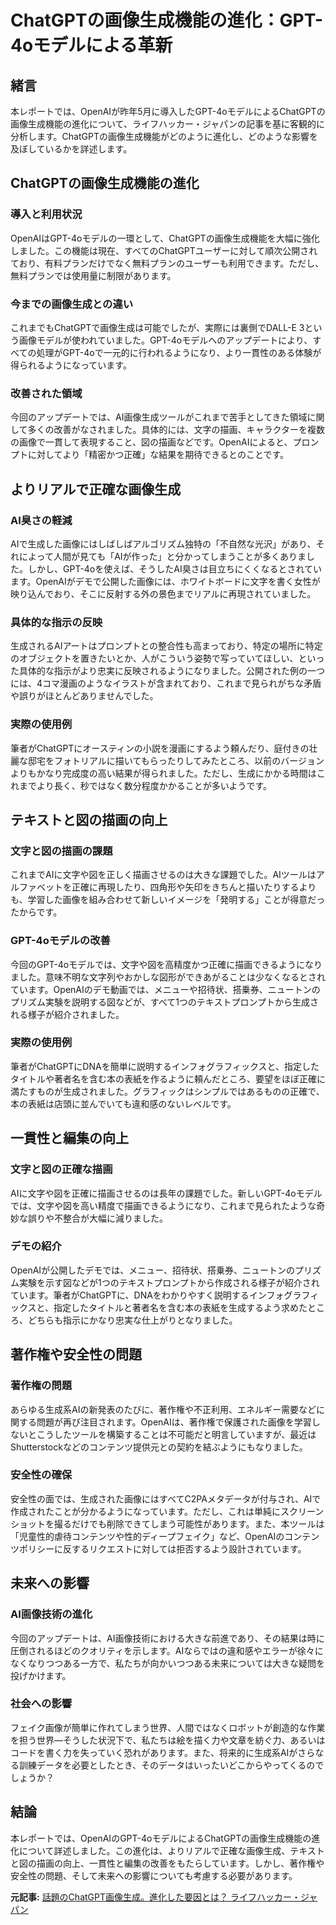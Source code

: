 # ChatGPTの画像生成機能の進化：GPT-4oモデルによる革新

## 緒言

本レポートでは、OpenAIが昨年5月に導入したGPT-4oモデルによるChatGPTの画像生成機能の進化について、ライフハッカー・ジャパンの記事を基に客観的に分析します。ChatGPTの画像生成機能がどのように進化し、どのような影響を及ぼしているかを詳述します。

## ChatGPTの画像生成機能の進化

### 導入と利用状況

OpenAIはGPT-4oモデルの一環として、ChatGPTの画像生成機能を大幅に強化しました。この機能は現在、すべてのChatGPTユーザーに対して順次公開されており、有料プランだけでなく無料プランのユーザーも利用できます。ただし、無料プランでは使用量に制限があります。

### 今までの画像生成との違い

これまでもChatGPTで画像生成は可能でしたが、実際には裏側でDALL-E 3という画像モデルが使われていました。GPT-4oモデルへのアップデートにより、すべての処理がGPT-4oで一元的に行われるようになり、より一貫性のある体験が得られるようになっています。

### 改善された領域

今回のアップデートでは、AI画像生成ツールがこれまで苦手としてきた領域に関して多くの改善がなされました。具体的には、文字の描画、キャラクターを複数の画像で一貫して表現すること、図の描画などです。OpenAIによると、プロンプトに対してより「精密かつ正確」な結果を期待できるとのことです。

## よりリアルで正確な画像生成

### AI臭さの軽減

AIで生成した画像にはしばしばアルゴリズム独特の「不自然な光沢」があり、それによって人間が見ても「AIが作った」と分かってしまうことが多くありました。しかし、GPT-4oを使えば、そうしたAI臭さは目立ちにくくなるとされています。OpenAIがデモで公開した画像には、ホワイトボードに文字を書く女性が映り込んでおり、そこに反射する外の景色までリアルに再現されていました。

### 具体的な指示の反映

生成されるAIアートはプロンプトとの整合性も高まっており、特定の場所に特定のオブジェクトを置きたいとか、人がこういう姿勢で写っていてほしい、といった具体的な指示がより忠実に反映されるようになりました。公開された例の一つには、4コマ漫画のようなイラストが含まれており、これまで見られがちな矛盾や誤りがほとんどありませんでした。

### 実際の使用例

筆者がChatGPTにオースティンの小説を漫画にするよう頼んだり、庭付きの壮麗な邸宅をフォトリアルに描いてもらったりしてみたところ、以前のバージョンよりもかなり完成度の高い結果が得られました。ただし、生成にかかる時間はこれまでより長く、秒ではなく数分程度かかることが多いようです。

## テキストと図の描画の向上

### 文字と図の描画の課題

これまでAIに文字や図を正しく描画させるのは大きな課題でした。AIツールはアルファベットを正確に再現したり、四角形や矢印をきちんと描いたりするよりも、学習した画像を組み合わせて新しいイメージを「発明する」ことが得意だったからです。

### GPT-4oモデルの改善

今回のGPT-4oモデルでは、文字や図を高精度かつ正確に描画できるようになりました。意味不明な文字列やおかしな図形ができあがることは少なくなるとされています。OpenAIのデモ動画では、メニューや招待状、搭乗券、ニュートンのプリズム実験を説明する図などが、すべて1つのテキストプロンプトから生成される様子が紹介されました。

### 実際の使用例

筆者がChatGPTにDNAを簡単に説明するインフォグラフィックスと、指定したタイトルや著者名を含む本の表紙を作るように頼んだところ、要望をほぼ正確に満たすものが生成されました。グラフィックはシンプルではあるものの正確で、本の表紙は店頭に並んでいても違和感のないレベルです。

## 一貫性と編集の向上

### 文字と図の正確な描画

AIに文字や図を正確に描画させるのは長年の課題でした。新しいGPT-4oモデルでは、文字や図を高い精度で描画できるようになり、これまで見られたような奇妙な誤りや不整合が大幅に減りました。

### デモの紹介

OpenAIが公開したデモでは、メニュー、招待状、搭乗券、ニュートンのプリズム実験を示す図などが1つのテキストプロンプトから作成される様子が紹介されています。筆者がChatGPTに、DNAをわかりやすく説明するインフォグラフィックスと、指定したタイトルと著者名を含む本の表紙を生成するよう求めたところ、どちらも指示にかなり忠実な仕上がりとなりました。

## 著作権や安全性の問題

### 著作権の問題

あらゆる生成系AIの新発表のたびに、著作権や不正利用、エネルギー需要などに関する問題が再び注目されます。OpenAIは、著作権で保護された画像を学習しないとこうしたツールを構築することは不可能だと明言していますが、最近はShutterstockなどのコンテンツ提供元との契約を結ぶようにもなりました。

### 安全性の確保

安全性の面では、生成された画像にはすべてC2PAメタデータが付与され、AIで作成されたことが分かるようになっています。ただし、これは単純にスクリーンショットを撮るだけでも削除できてしまう可能性があります。また、本ツールは「児童性的虐待コンテンツや性的ディープフェイク」など、OpenAIのコンテンツポリシーに反するリクエストに対しては拒否するよう設計されています。

## 未来への影響

### AI画像技術の進化

今回のアップデートは、AI画像技術における大きな前進であり、その結果は時に圧倒されるほどのクオリティを示します。AIならではの違和感やエラーが徐々になくなりつつある一方で、私たちが向かいつつある未来については大きな疑問を投げかけます。

### 社会への影響

フェイク画像が簡単に作れてしまう世界、人間ではなくロボットが創造的な作業を担う世界—そうした状況下で、私たちは絵を描く力や文章を紡ぐ力、あるいはコードを書く力を失っていく恐れがあります。また、将来的に生成系AIがさらなる訓練データを必要としたとき、そのデータはいったいどこからやってくるのでしょうか？

## 結論

本レポートでは、OpenAIのGPT-4oモデルによるChatGPTの画像生成機能の進化について詳述しました。この進化は、よりリアルで正確な画像生成、テキストと図の描画の向上、一貫性と編集の改善をもたらしています。しかし、著作権や安全性の問題、そして未来への影響についても考慮する必要があります。

**元記事:** [話題のChatGPT画像生成。進化した要因とは？ ライフハッカー・ジャパン](https://www.lifehacker.jp/article/2503chatgpt-got-image-generation-upgade/)